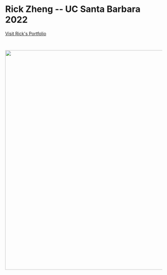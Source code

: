 # Rick Zheng -- UC Santa Barbara 2022 

<p align="left">
<a href="https://rickz-portfolio.herokuapp.com/" target="_blank">Visit Rick's Portfolio </a>
</p>
<br>

<p align = "center">
<img height = "705" width = "706" src= "[https://github.com/Wyverical/Mercedes-Benz-Car-Price-Prediction-App/blob/main/streamlitapp.gif](https://dancingastronaut.com/wp-content/uploads/2022/04/louis.jpg)"/></a>
</p>
